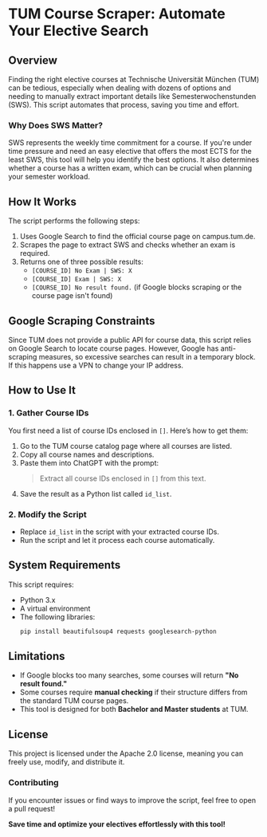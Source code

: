 # TUM Course Scraper: Automate Your Elective Search

## Overview
Finding the right elective courses at Technische Universität München (TUM) can be tedious, especially when dealing with dozens of options and needing to manually extract important details like Semesterwochenstunden (SWS). This script automates that process, saving you time and effort.

### **Why Does SWS Matter?**
SWS represents the weekly time commitment for a course. If you're under time pressure and need an easy elective that offers the most ECTS for the least SWS, this tool will help you identify the best options. It also determines whether a course has a written exam, which can be crucial when planning your semester workload.

## **How It Works**
The script performs the following steps:
1. Uses Google Search to find the official course page on campus.tum.de.
2. Scrapes the page to extract SWS and checks whether an exam is required.
3. Returns one of three possible results:
   - `[COURSE_ID] No Exam | SWS: X`
   - `[COURSE_ID] Exam | SWS: X`
   - `[COURSE_ID] No result found.` (if Google blocks scraping or the course page isn't found)

## **Google Scraping Constraints**
Since TUM does not provide a public API for course data, this script relies on Google Search to locate course pages. However, Google has anti-scraping measures, so excessive searches can result in a temporary block. If this happens use a VPN to change your IP address.

## **How to Use It**
### **1. Gather Course IDs**
You first need a list of course IDs enclosed in `[]`. Here’s how to get them:
1. Go to the TUM course catalog page where all courses are listed.
2. Copy all course names and descriptions.
3. Paste them into ChatGPT with the prompt:
   > Extract all course IDs enclosed in `[]` from this text.
4. Save the result as a Python list called `id_list`.

### **2. Modify the Script**
- Replace `id_list` in the script with your extracted course IDs.
- Run the script and let it process each course automatically.

## **System Requirements**
This script requires:
- Python 3.x
- A virtual environment
- The following libraries:
  ```sh
  pip install beautifulsoup4 requests googlesearch-python
  ```

## **Limitations**
- If Google blocks too many searches, some courses will return **"No result found."**
- Some courses require **manual checking** if their structure differs from the standard TUM course pages.
- This tool is designed for both **Bachelor and Master students** at TUM.

## **License**
This project is licensed under the Apache 2.0 license, meaning you can freely use, modify, and distribute it.

### **Contributing**
If you encounter issues or find ways to improve the script, feel free to open a pull request!

**Save time and optimize your electives effortlessly with this tool!**

